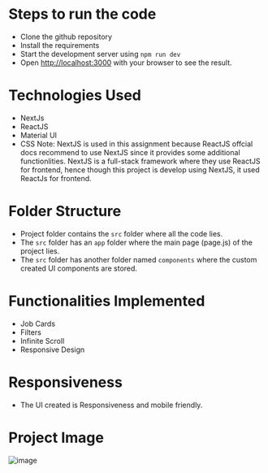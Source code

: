 # Steps to run the code
- Clone the github repository
- Install the requirements
- Start the development server using `npm run dev`
- Open [http://localhost:3000](http://localhost:3000) with your browser to see the result.

# Technologies Used
- NextJs
- ReactJS
- Material UI
- CSS
Note: NextJS is used in this assignment because ReactJS offcial docs recommend to use NextJS since it provides some additional functionlities. NextJS is a full-stack framework where they use ReactJS for frontend, hence though this project is develop using NextJS, it used ReactJs for frontend.

# Folder Structure
- Project folder contains the `src` folder where all the code lies.
- The `src` folder has an `app` folder where the main page (page.js) of the project lies.
- The `src` folder has another folder named `components` where the custom created UI components are stored.

# Functionalities Implemented
- Job Cards
- Filters
- Infinite Scroll
- Responsive Design

# Responsiveness
- The UI created is Responsiveness and mobile friendly.

# Project Image
![image](https://github.com/RiteshLade28/Weekday-assignment/assets/108731783/056c6236-90f8-4ea7-b285-4c32c5c86c47)

